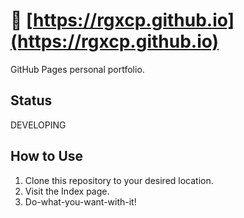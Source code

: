 # 🏹 [https://rgxcp.github.io](https://rgxcp.github.io)
GitHub Pages personal portfolio.

## Status
DEVELOPING

## How to Use
1. Clone this repository to your desired location.
2. Visit the Index page.
3. Do-what-you-want-with-it!
